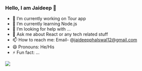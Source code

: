 ### Hello, I am Jaideep 👋

- 🔭 I’m currently working on Tour app
- 🌱 I’m currently learning Node.js
- 🤔 I’m looking for help with ...
- 💬 Ask me about React or any tech related stuff
- 📫 How to reach me: Email- @jaideepphalswal12@gmail.com
- 😄 Pronouns: He/His
- ⚡ Fun fact: ...
<img src="https://github-readme-stats.vercel.app/api?username=jaideeppp&&show_icons=true&title_color=ffffff&icon_color=bb2acf&text_color=daf7dc&bg_color=151515"/>

